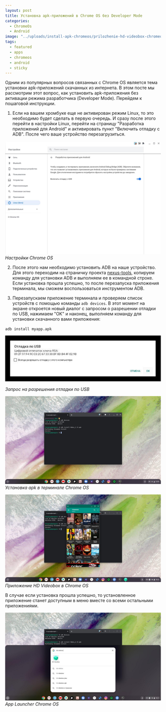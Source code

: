 ```yaml
---
layout: post
title: Установка apk-приложений в Chrome OS без Developer Mode
categories:
  - ChromeOs
  - Android
image: "../uploads/install-apk-chromeos/prilozhenie-hd-videobox-chromeos.jpg"
tags:
  - featured
  - apps
  - chromeos
  - android
  - sticky
---
```


Одним из популярных вопросов связанных с Chrome OS является тема установки apk-приложений скачанных из интернета. В этом посте мы рассмотрим этот вопрос, как установить apk-приложения без активации режима разработчика (Developer Mode). Перейдем к пошаговой инструкции.

1. Если на вашем хромбуке еще не активирован режим Linux, то это необходимо будет сделать в первую очередь. И сразу после этого перейти в настройки Linux, перейти на страницу "Разработка приложений для Android" и активировать пункт "Включить отладку с ADB". После чего ваше устройство перезагрузиться.

  ![Настройки Chrome OS](../uploads/install-apk-chromeos/chrome-os-adb-settings.jpg "Настройки Chrome OS")
  _Настройки Chrome OS_

2. После этого нам необходимо установить ADB на наше устройство. Для этого переходим на страничку проекта [nexus-tools](https://github.com/corbindavenport/nexus-tools), копируем команду для установки ADB и выполняем ее в командной строке. Если установка прошла успешно, то после перезапуска приложения терминала, мы сможем воспользоваться инструментом ADB.

3. Перезапускаем приложение терминала и проверяем список устройств с помощью команды `adb devices`. В этот момент на экране откроется новый диалог с запросом о разрешении отладки по USB, нажимаем "OK" и наконец, выполняем команду для установки скачанного вами приложения:

`adb install myapp.apk`

  ![Запрос на разрешения отладки по USB](../uploads/install-apk-chromeos/usb-debug-request.jpg "Запрос на разрешения отладки по USB")

  _Запрос на разрешения отладки по USB_

  ![Установка apk в терминале Chrome OS](../uploads/install-apk-chromeos/install-apk-terminal.jpg "Установка apk в терминале Chrome OS")
  _Установка apk в терминале Chrome OS_

  ![Приложение HD Videobox в Chrome OS](../uploads/install-apk-chromeos/installed-apk-chromeos.jpg "Приложение HD Videobox в Chrome OS")
  _Приложение HD Videobox в Chrome OS_

В случае если установка прошла успешно, то установленное приложение станет доступным в меню вместе со всеми остальными приложениями.

  ![App Launcher Chrome OS](../uploads/install-apk-chromeos/apk-chromeos.jpg "App Launcher Chrome OS")
  _App Launcher Chrome OS_

